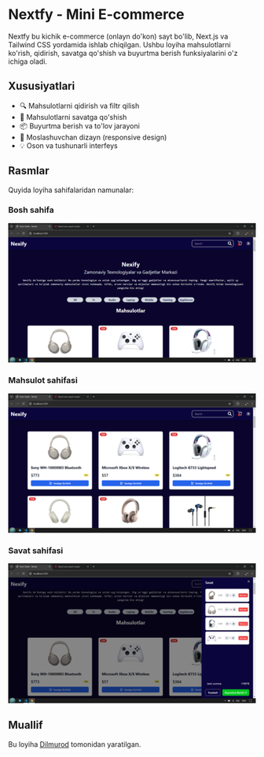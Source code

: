 # Nextfy - Mini E-commerce

Nextfy bu kichik e-commerce (onlayn do'kon) sayt bo'lib, Next.js va Tailwind CSS yordamida ishlab chiqilgan. Ushbu loyiha mahsulotlarni ko'rish, qidirish, savatga qo'shish va buyurtma berish funksiyalarini o'z ichiga oladi.

## Xususiyatlari

- 🔍 Mahsulotlarni qidirish va filtr qilish
- 🛒 Mahsulotlarni savatga qo'shish
- 📦 Buyurtma berish va to'lov jarayoni
- 📱 Moslashuvchan dizayn (responsive design)
- 💡 Oson va tushunarli interfeys

## Rasmlar

Quyida loyiha sahifalaridan namunalar:

### Bosh sahifa
![Bosh sahifa](./assets/home.png)

### Mahsulot sahifasi
![Mahsulot sahifasi](./assets/product.png)

### Savat sahifasi
![Savat sahifasi](./assets/savat.png)

## Muallif

Bu loyiha [Dilmurod](https://github.com/dilmuradd) tomonidan yaratilgan.
